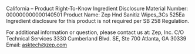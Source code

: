  
 
 
California – Product Right-To-Know Ingredient Disclosure 
Material Number: 000000000000140501 
Product Name: Zep Hnd Sanitiz Wipes_3Cs 525Ea 
Ingredient disclosure for this product is not required per SB 258 Regulation. 
 
For additional information or question, please contact us at: 
Zep, Inc. 
C/O Technical Services 
3330 Cumberland Blvd. SE, Ste 700 
Atlanta, GA 30339 
Email: asktech@zep.com 
 
 
 
 
